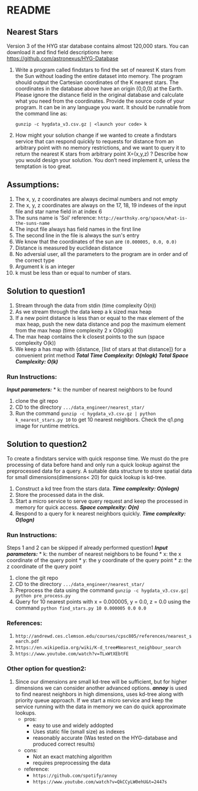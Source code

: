 # README


## Nearest Stars
Version 3 of the HYG star database contains almost 120,000 stars. You can download it and
find field descriptions here:
https://github.com/astronexus/HYG-Database
1. Write a program called findstars​ to find the set of nearest K stars from the Sun without
	loading the entire dataset into memory. The program should output the Cartesian
	coordinates of the K nearest stars. The coordinates in the database above have an
	origin (0,0,0) at the Earth. Please ignore the distance field in the original database and
	calculate what you need from the coordinates.
	Provide the source code of your program. It can be in any language you want. It should
	be runnable from the command line as:

	```gunzip -c hygdata_v3.csv.gz | <launch your code> k```

   
2. How might your solution change if we wanted to create a findstars service​ that can
	respond quickly to requests for distance from an arbitrary point with no memory
	restrictions, and we want to query it to return the nearest K stars from arbitrary point
	X=(x,y,z) ?
	Describe how you would design your solution. You don’t need implement it, unless the
	temptation is too great.

## Assumptions:
1. The x, y, z coordinates are always decimal numbers and not empty
2. The x, y, z coordinates are always on the 17, 18, 19 indexes of the input file and star name field in at index 6
3. The suns name is 'Sol' reference: ```http://earthsky.org/space/what-is-the-suns-name```
4. The input file always has field names in the first line
5. The second line in the file is always the sun's entry
6. We know that the coordinates of the sun are ```(0.000005, 0.0, 0.0)```
7. Distance is measured by euclidean distance
8. No adversial user, all the parameters to the program are in order and of the correct type
9. Argument k is an integer
10. k must be less than or equal to number of stars.

## Solution to question1
1. Stream through the data from stdin (time complexity O(n))
2. As we stream through the data keep a k sized max heap
3. If a new point distance is less than or equal to the max element of the max heap, push the new data distance and pop the maximum element from the max heap (time complexity 2 x O(logk))
4. The max heap contains the k closest points to the sun (space complexity O(k))
5. We keep a has map with {distance, [list of stars at that distance]} for a convenient print method
	***Total Time Complexity: O(nlogk)
	Total Space Complexity: O(k)***

### Run Instructions: 
***Input parameters:*** 
	* k: the number of nearest neighbors to be found
1. clone the git repo
2. CD to the directory ```.../data_engineer/nearest_star/```  
3. Run the command ```gunzip -c hygdata_v3.csv.gz | python k_nearest_stars.py 10``` to get 10 nearest neighbors.
   Check the q1.png image for runtime metrics.

## Solution to question2
To create a findstars service with quick response time. We must  do the pre processing of data before hand and only run a quick lookup against the preprocessed data for a query. A suitable data structure to store spatial data for small dimensions(dimensions< 20) for quick lookup is kd-tree. 
1. Construct a kd tree from the stars data. ***Time complexity: O(nlogn)***
2. Store the processed data in the disk.
3. Start a micro service to serve query request and keep the processed in memory for quick access. ***Space complexity: O(n)***
4. Respond to a query for k nearest neighbors quickly. ***Time complexity: O(logn)***

### Run Instructions:
Steps 1 and 2 can be skipped if already performed question1
***Input parameters:*** 
	* k: the number of nearest neighbors to be found
	* x: the x coordinate of the query point
	* y: the y coordinate of the query point
	* z: the z coordinate of the query point
1. clone the git repo
2. CD to the directory ```.../data_engineer/nearest_star/``` 
3. Preprocess the data using the command ```gunzip -c hygdata_v3.csv.gz| python pre_process.py```
4. Query for 10 nearest points with x = 0.000005, y = 0.0, z = 0.0 using the command ```python find_stars.py 10 0.000005 0.0 0.0```

### References:
1. ```http://andrewd.ces.clemson.edu/courses/cpsc805/references/nearest_search.pdf```
2. ```https://en.wikipedia.org/wiki/K-d_tree#Nearest_neighbour_search``` 
3. ```https://www.youtube.com/watch?v=TLxWtXEbtFE``` 

### Other option for question2:
1. Since our dimensions are small kd-tree will be sufficient, but for higher dimensions we can consider another advanced options. ***annoy*** is used to find nearest neighbors in high dimensions, uses kd-tree along with priority queue approach. If we start a micro service and keep the service running with the data in memory we can do quick approximate lookups.
	* pros: 
		* easy to use and widely addopted
		* Uses static file (small size) as indexes
		* reasonably accurate (Was tested on the HYG-database and produced correct results)
	* cons: 
		* Not an exact matching algorithm
		* requires preprocessing the data
	* reference:
		* ```https://github.com/spotify/annoy``` 
		* ```https://www.youtube.com/watch?v=QkCCyLW0ehU&t=2447s```
